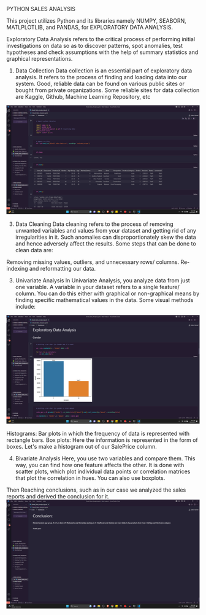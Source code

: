 PYTHON SALES ANALYSIS

This project utilizes Python and its libraries namely NUMPY, SEABORN, MATLPLOTLIB, and PANDAS, for EXPLORATORY DATA ANALYSIS.

Exploratory Data Analysis refers to the critical process of performing initial investigations on data so as to discover patterns, spot anomalies, test hypotheses and check assumptions with the help of summary statistics and graphical representations.

1. Data Collection
Data collection is an essential part of exploratory data analysis. It refers to the process of finding and loading data into our system. Good, reliable data can be found on various public sites or bought from private organizations. Some reliable sites for data collection are Kaggle, Github, Machine Learning Repository, etc

![alt text](https://github.com/prerna-yd16/Diwali_Sales_Analysis/blob/main/Screenshot%20(72).png)

3. Data Cleaning
Data cleaning refers to the process of removing unwanted variables and values from your dataset and getting rid of any irregularities in it. Such anomalies can disproportionately skew the data and hence adversely affect the results. Some steps that can be done to clean data are:

Removing missing values, outliers, and unnecessary rows/ columns.
Re-indexing and reformatting our data.

3. Univariate Analysis
In Univariate Analysis, you analyze data from just one variable. A variable in your dataset refers to a single feature/ column. You can do this either with graphical or non-graphical means by finding specific mathematical values in the data. Some visual methods include:

![alt text](https://github.com/Aditya-Mandothia/Data-Analysis/blob/926a1f2db88e0a4509f648824c7bf0e08343ea2b/Screenshot%20(73).png)

Histograms: Bar plots in which the frequency of data is represented with rectangle bars.
Box plots: Here the information is represented in the form of boxes.
Let's make a histogram out of our SalePrice column.  

4. Bivariate Analysis
Here, you use two variables and compare them. This way, you can find how one feature affects the other. It is done with scatter plots, which plot individual data points or correlation matrices that plot the correlation in hues. You can also use boxplots.

Then Reaching conclusions, such as in our case we analyzed the sales reports and derived the conclusion for it.
![alt text](https://github.com/Aditya-Mandothia/Data-Analysis/blob/926a1f2db88e0a4509f648824c7bf0e08343ea2b/Screenshot%20(81).png)



